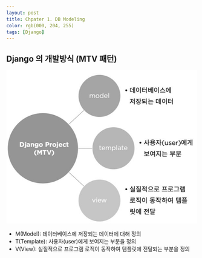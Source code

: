 ```yaml
---
layout: post
title: Chpater 1. DB Modeling
color: rgb(000, 204, 255)
tags: [Django]
---
```


## Django 의 개발방식 (MTV 패턴)
![MTV](mtv.png "MTV 방식")
- M(Model): 데이터베이스에 저장되는 데이터에 대해 정의
- T(Template): 사용자(user)에게 보여지는 부분을 정의
- V(View): 실질적으로 프로그램 로직이 동작하여 템플릿에 전달되는 부분을 정의
